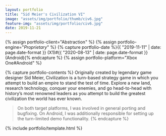 ```yaml
---
layout: portfolio
title: "Sid Meier's Civilization VI"
image: "assets/img/portfolio/thumb/civ6.jpg"
feature-img: "assets/img/portfolio/civ6.jpg"
date: 2019-11-21
---
```

{% assign portfolio-client="Abstraction" %}
{% assign portfolio-engine="*Proprietary*" %}
{% capture portfolio-date %}{{ "2019-11-11" | date: page.date-format }} (X1)#{{ "2020-08-13" | date: page.date-format }} (Android){% endcapture %}
{% assign portfolio-platform="Xbox One#Android" %}

{% capture portfolio-contents %}
Originally created by legendary game designer Sid Meier, Civilization is a turn-based strategy game in which you attempt to build an empire to stand the test of time.
Explore a new land, research technology, conquer your enemies, and go head-to-head with history’s most renowned leaders as you attempt to build the greatest civilization the world has ever known.

> On both target platforms, I was involved in general porting and bugfixing. On Android, I was additionally responsible for setting up the turn-limited demo functionality.
{% endcapture %}

{% include portfolio/template.html %}
